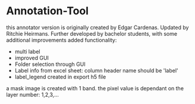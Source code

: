 # Annotation-Tool

this annotator version is originally created by Edgar Cardenas. Updated by Ritchie Heirmans. Further developed by bachelor students, with some additional improvements
added functionality:
 - multi label
 - improved GUI
 - Folder selection through GUI
 - Label info from excel sheet:  column header name should be 'label'
 - label_legend created in export h5 file
 
 a mask image is created with 1 band. the pixel value is dependant on the layer number: 1,2,3,...
  
